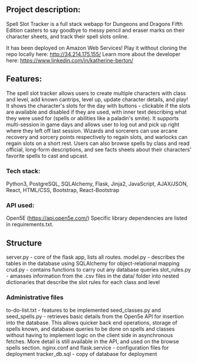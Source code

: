 ## Project description:

Spell Slot Tracker is a full stack webapp for Dungeons and Dragons Fifth Edition casters to say goodbye to messy pencil and eraser marks on their character sheets, and track their spell slots online.

It has been deployed on Amazon Web Services! Play it without cloning the repo locally here: http://34.214.175.155/
Learn more about the developer here: https://www.linkedin.com/in/katherine-berton/

## Features:
The spell slot tracker allows users to create multiple characters with class and level, add known cantrips, level up, update character details, and play! It shows the character's slots for the day with buttons - clickable if the slots are available and disabled if they are used, with inner text describing what they were used for (spells or abilities like a paladin's smite). It supports multi-session in game days and allows user to log out and pick up right where they left off last session. Wizards and sorcerers can use arcane recovery and sorcery points respectively to regain slots, and warlocks can regain slots on a short rest. Users can also browse spells by class and read official, long-form descriptions, and see facts sheets about their characters' favorite spells to cast and upcast.

### Tech stack:
Python3, PostgreSQL, SQLAlchemy, Flask, Jinja2, JavaScript, AJAX/JSON, React, HTML/CSS, Bootstrap, React-Bootstrap
### API used:
Open5E (https://api.open5e.com/)
Specific library dependencies are listed in requirements.txt.

## Structure

server.py - core of the flask app, lists all routes.
model.py - describes the tables in the database using SQLAlchemy for object-relational mapping
crud.py - contains functions to carry out any database queries
slot_rules.py - amasses information from the .csv files in the data/ folder into nested dictionaries that describe the slot rules for each class and level

### Administrative files

to-do-list.txt - features to be implemented
seed_classes.py and seed_spells.py - retrieves basic details from the Open5e API for insertion into the database. This allows quicker back end operations, storage of spells known, and database queries to be done on spells and classes without having to implement logic on the client side in asynchronous fetches. More detail is still available in the API, and used on the browse spells section.
nginx.conf and flask.service - configuration files for deployment
tracker_db.sql - copy of database for deployment